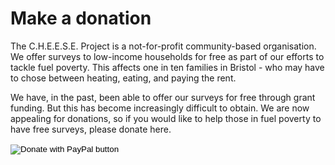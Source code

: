 
# Make a donation

The C.H.E.E.S.E. Project is a not-for-profit community-based organisation. We
offer surveys to low-income households for free as part of our efforts to
tackle fuel poverty. This affects one in ten families in Bristol - who may have
to chose between heating, eating, and paying the rent. 

We have, in the past, been able to offer our surveys for free through grant
funding. But this has become increasingly difficult to obtain. We are now
appealing for donations, so if you would like to help those in fuel poverty to
have free surveys, please donate here.

<div class="text-center">
<form action="https://www.paypal.com/cgi-bin/webscr" method="post" target="_top">
<input type="hidden" name="cmd" value="_s-xclick" />
<input type="hidden" name="hosted_button_id" value="4NDD48GCZ5G72" />
<input type="image" src="https://www.paypalobjects.com/en_US/GB/i/btn/btn_donateCC_LG.gif" border="0" name="submit" title="PayPal - The safer, easier way to pay online!" alt="Donate with PayPal button" />
<img alt="" border="0" src="https://www.paypal.com/en_GB/i/scr/pixel.gif" width="1" height="1" />
</form>
</div>
